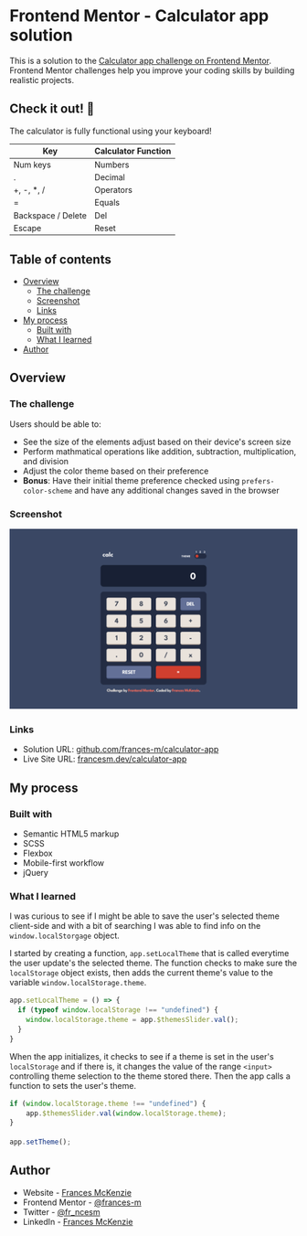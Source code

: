 # Frontend Mentor - Calculator app solution

This is a solution to the [Calculator app challenge on Frontend Mentor](https://www.frontendmentor.io/challenges/calculator-app-9lteq5N29). Frontend Mentor challenges help you improve your coding skills by building realistic projects. 

## Check it out! :ghost:

The calculator is fully functional using your keyboard! 

| Key                | Calculator Function |
| ------------------ | ------------------- |
| Num keys           | Numbers             |
| .                  | Decimal             |
| +, -, *, /         | Operators           |
| =                  | Equals              |
| Backspace / Delete | Del                 |
| Escape             | Reset               |


## Table of contents

- [Overview](#overview)
  - [The challenge](#the-challenge)
  - [Screenshot](#screenshot)
  - [Links](#links)
- [My process](#my-process)
  - [Built with](#built-with)
  - [What I learned](#what-i-learned)
- [Author](#author)


## Overview

### The challenge

Users should be able to:

- See the size of the elements adjust based on their device's screen size
- Perform mathmatical operations like addition, subtraction, multiplication, and division
- Adjust the color theme based on their preference
- **Bonus**: Have their initial theme preference checked using `prefers-color-scheme` and have any additional changes saved in the browser

### Screenshot

![](./screenshot.png)


### Links

- Solution URL: [github.com/frances-m/calculator-app](https://github.com/frances-m/calculator-app)
- Live Site URL: [francesm.dev/calculator-app](https://francesm.dev/calculator-app)

## My process

### Built with

- Semantic HTML5 markup
- SCSS
- Flexbox
- Mobile-first workflow
- jQuery

### What I learned

I was curious to see if I might be able to save the user's selected theme client-side and with a bit of searching I was able to find info on the `window.localStorgage` object. 

I started by creating a function, `app.setLocalTheme` that is called everytime the user update's the selected theme. The function checks to make sure the `localStorage` object exists, then adds the current theme's value to the variable `window.localStorage.theme`.

```js
app.setLocalTheme = () => {
  if (typeof window.localStorage !== "undefined") {
    window.localStorage.theme = app.$themesSlider.val();
  }
}
```

When the app initializes, it checks to see if a theme is set in the user's `localStorage` and if there is, it changes the value of the range `<input>` controlling theme selection to the theme stored there. Then the app calls a function to sets the user's theme.

```js
if (window.localStorage.theme !== "undefined") {
    app.$themesSlider.val(window.localStorage.theme);
}

app.setTheme();
```

## Author

- Website - [Frances McKenzie](https://francesm.dev)
- Frontend Mentor - [@frances-m](https://www.frontendmentor.io/profile/frances-m)
- Twitter - [@fr_ncesm](https://twitter.com/fr_ncesm)
- LinkedIn - [Frances McKenzie](https://www.linkedin.com/in/frances-mckenzie-104035241/)

